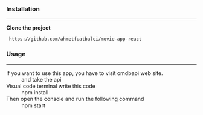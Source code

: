 ### Installation
___
**Clone the project**
```
 https://github.com/ahmetfuatbalci/movie-app-react
```


### Usage
___
<dl>

  <dt>If you want to use this app, you have to visit omdbapi web site.</dt>
  <dd>and take the api</dd>
  
  <dt>Visual code terminal write this code</dt>
  <dd>npm install</dd>

  <dt>Then open the console and run the following command</dt>
  <dd>npm start</dd>
</dl>
